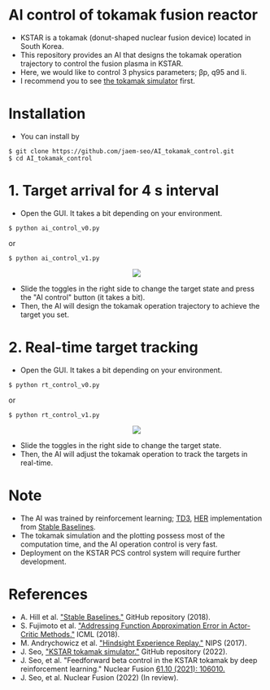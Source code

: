 # AI control of tokamak fusion reactor
- KSTAR is a tokamak (donut-shaped nuclear fusion device) located in South Korea.
- This repository provides an AI that designs the tokamak operation trajectory to control the fusion plasma in KSTAR.
- Here, we would like to control 3 physics parameters; βp, q95 and li.
- I recommend you to see [the tokamak simulator](https://github.com/jaem-seo/KSTAR_tokamak_simulator) first.

# Installation
- You can install by
```
$ git clone https://github.com/jaem-seo/AI_tokamak_control.git
$ cd AI_tokamak_control
```

# 1. Target arrival for 4 s interval
- Open the GUI. It takes a bit depending on your environment.
```
$ python ai_control_v0.py
```
or
```
$ python ai_control_v1.py
```
<p align="center">
  <img src="https://user-images.githubusercontent.com/46472432/166656005-c37156f7-a7a4-4e2c-b714-e0a6319387f7.png">
</p>

- Slide the toggles in the right side to change the target state and press the "AI control" button (it takes a bit).
- Then, the AI will design the tokamak operation trajectory to achieve the target you set.

# 2. Real-time target tracking
- Open the GUI. It takes a bit depending on your environment.
```
$ python rt_control_v0.py
```
or
```
$ python rt_control_v1.py
```
<p align="center">
  <img src="https://user-images.githubusercontent.com/46472432/166666842-0b6ae5d9-1621-4f03-87a0-386ff2931468.png">
</p>

- Slide the toggles in the right side to change the target state.
- Then, the AI will adjust the tokamak operation to track the targets in real-time.

# Note
- The AI was trained by reinforcement learning; [TD3](https://arxiv.org/abs/1802.09477), [HER](https://arxiv.org/abs/1707.01495) implementation from [Stable Baselines](https://github.com/hill-a/stable-baselines).
- The tokamak simulation and the plotting possess most of the computation time, and the AI operation control is very fast.
- Deployment on the KSTAR PCS control system will require further development.

# References
- A. Hill et al. ["Stable Baselines."](https://github.com/hill-a/stable-baselines) GitHub repository (2018).
- S. Fujimoto et al. ["Addressing Function Approximation Error in Actor-Critic Methods."](https://arxiv.org/abs/1802.09477) ICML (2018).
- M. Andrychowicz et al. ["Hindsight Experience Replay."](https://arxiv.org/abs/1707.01495) NIPS (2017).
- J. Seo, ["KSTAR tokamak simulator."](https://github.com/jaem-seo/KSTAR_tokamak_simulator) GitHub repository (2022).
- J. Seo, et al. "Feedforward beta control in the KSTAR tokamak by deep reinforcement learning." Nuclear Fusion [61.10 (2021): 106010.](https://iopscience.iop.org/article/10.1088/1741-4326/ac121b/meta)
- J. Seo, et al. Nuclear Fusion (2022) (In review).
